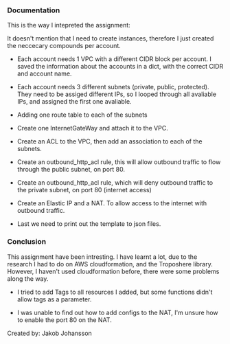 ### Documentation

This is the way I intepreted the assignment:

It doesn't mention that I need to create instances, therefore
I just created the neccecary compounds per account.

* Each account needs 1 VPC with a different CIDR block per account.
I saved the information about the accounts in a dict, with the correct CIDR and account name.

* Each account needs 3 different subnets (private, public, protected).
They need to be assiged different IPs, so I looped through all avaliable IPs,
  and assigned the first one avaliable.

* Adding one route table to each of the subnets

* Create one InternetGateWay and attach it to the VPC.

* Create an ACL to the VPC, then add an association to each of the subnets.

* Create an outbound_http_acl rule, this will allow outbound traffic to flow through the public subnet, on port 80.

* Create an outbound_http_acl rule, which will deny outbound traffic to the private subnet, on port 80 (internet access)
  
* Create an Elastic IP and a NAT. To allow access to the internet with outbound traffic.

* Last we need to print out the template to json files.

### Conclusion

This assignment have been intresting. I have learnt a lot, due to the research I had to do on AWS cloudformation, 
and the Troposhere library. However, I haven't used cloudformation before, there were some problems along the way. 

* I tried to add Tags to all resources I added, but some functions didn't allow tags as a parameter.

* I was unable to find out how to add configs to the NAT, I'm unsure how to enable the port 80 on the NAT.

Created by:
Jakob Johansson